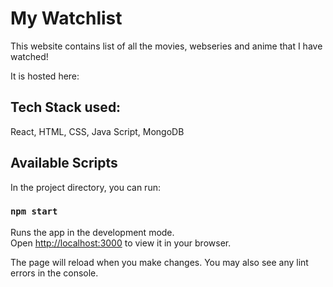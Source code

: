 # My Watchlist
This website contains list of all the movies, webseries and anime that I have watched!

It is hosted here: 

## Tech Stack used:
React, HTML, CSS, Java Script, MongoDB
## Available Scripts
In the project directory, you can run:
### `npm start`

Runs the app in the development mode.\
Open [http://localhost:3000](http://localhost:3000) to view it in your browser.

The page will reload when you make changes.
You may also see any lint errors in the console.
